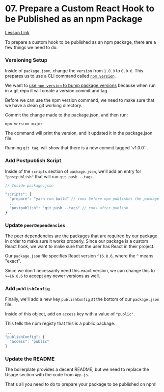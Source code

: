 # 07. Prepare a Custom React Hook to be Published as an npm Package
[Lesson Link](https://egghead.io/lessons/react-prepare-a-custom-react-hook-to-be-published-as-an-npm-package)

To prepare a custom hook to be published as an npm package, there are a few things we need to do.

### Versioning Setup
Inside of `package.json`, change the `version` from `1.0.0` to `0.0.0`. This prepares us to use a CLI command called [`npm version`](https://docs.npmjs.com/cli/version).

We want to [use `npm version` to bump package versions](https://docs.npmjs.com/cli/version) because when run in a git repo it will create a version commit and tag.

Before we can use the npm version command, we need to make sure that we have a clean git working directory.

Commit the change made to the package.json, and then run:
```
npm version major
```

The command will print the version, and it updated it in the package.json file.

Running `git tag`, will show that there is a new commit tagged `v1.0.0``.


### Add Postpublish Script
Inside of the `scripts` section of `package.json`, we'll add an entry for `"postpublish"` that will run `git push --tags`.

```js
// Inside package.json

"scripts": {
  "prepare": "yarn run build" // runs before npm publishes the package
  ...
  "postpublish": "git push --tags" // runs after publish
}
```

### Update `peerDependencies`
The peer dependencies are the packages that are required by our package in order to make sure it works properly. Since our package is a custom React hook, we want to make sure that the user has React in their project.

Our `package.json` file specifies React version `^16.8.6`, where the `^` means "exact". 

Since we don't necessarily need this exact version, we can change this to `>=16.8.6` to accept any newer versions as well. 

### Add `publishConfig`
Finally, we'll add a new key `publishConfig` at the bottom of our `package.json` file.

Inside of this object, add an `access` key with a value of `"public"`.

This tells the npm registy that this is a public package.

```js
...
"publishConfig": {
  "access": "public"
}
```

### Update the README
The boilerplate provides a decent README, but we need to replace the Usage section with the code from `App.js`.

That's all you need to do to prepare your package to be published on npm!
